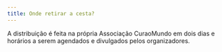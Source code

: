 ```yaml
---
title: Onde retirar a cesta?
---
```

A distribuição é feita na própria Associação CuraoMundo em dois dias e horários a serem agendados e divulgados pelos organizadores.